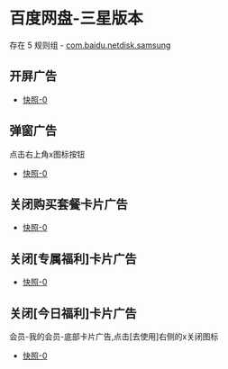 # 百度网盘-三星版本

存在 5 规则组 - [com.baidu.netdisk.samsung](/src/apps/com.baidu.netdisk.samsung.ts)

## 开屏广告

- [快照-0](https://i.gkd.li/import/12738323)

## 弹窗广告

点击右上角x图标按钮

- [快照-0](https://i.gkd.li/import/12738331)

## 关闭购买套餐卡片广告

- [快照-0](https://i.gkd.li/import/12738388)

## 关闭[专属福利]卡片广告

- [快照-0](https://i.gkd.li/import/12738404)

## 关闭[今日福利]卡片广告

会员-我的会员-底部卡片广告,点击[去使用]右侧的x关闭图标

- [快照-0](https://i.gkd.li/import/12738449)
